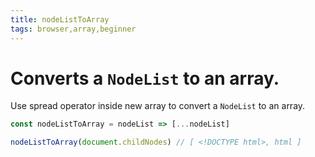 ```yaml
---
title: nodeListToArray
tags: browser,array,beginner
---
```


# Converts a `NodeList` to an array.

Use spread operator inside new array to convert a `NodeList` to an array.

```js
const nodeListToArray = nodeList => [...nodeList]
```

```js
nodeListToArray(document.childNodes) // [ <!DOCTYPE html>, html ]
```
